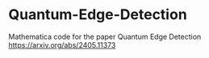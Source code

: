 # Quantum-Edge-Detection
Mathematica code for the paper Quantum Edge Detection https://arxiv.org/abs/2405.11373
